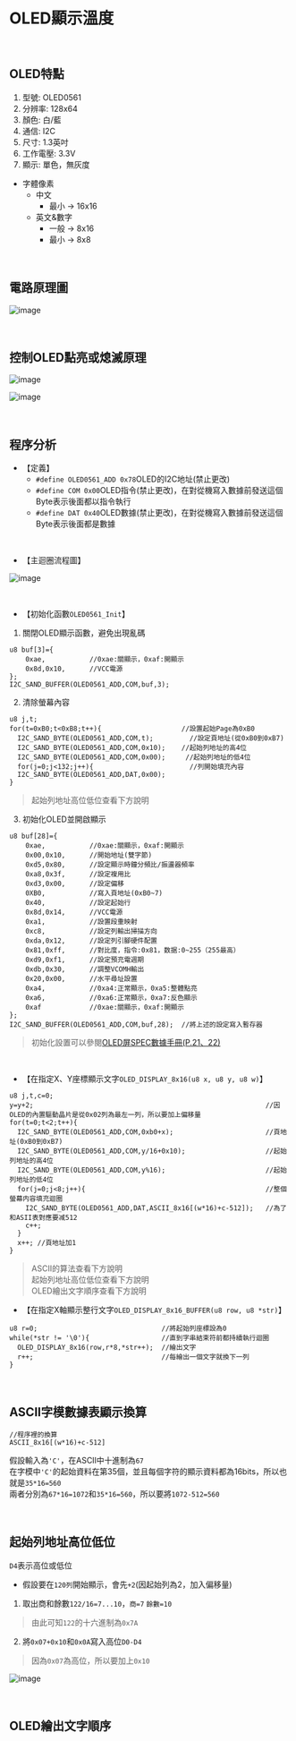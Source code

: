 # OLED顯示溫度

<br>

## OLED特點

1. 型號: OLED0561
2. 分辨率: 128x64
3. 顏色: 白/藍
4. 通信: I2C
5. 尺寸: 1.3英吋
6. 工作電壓: 3.3V
7. 顯示: 單色，無灰度

* 字體像素
  * 中文
    * 最小 -> 16x16
  * 英文&數字
    * 一般 -> 8x16
    * 最小 -> 8x8

<br>

## 電路原理圖

![image](https://github.com/hamster-allen/STM32_Learn/blob/master/DAY_0203/temperature_oled_picture/OLED%E9%9B%BB%E8%B7%AF%E5%8E%9F%E7%90%86%E5%9C%96.png)

<br>

## 控制OLED點亮或熄滅原理

![image](https://github.com/hamster-allen/STM32_Learn/blob/master/DAY_0203/temperature_oled_picture/%E9%BB%9E%E4%BA%AE%E5%8E%9F%E7%90%86%E7%B0%A1%E5%9C%961.png)

![image](https://github.com/hamster-allen/STM32_Learn/blob/master/DAY_0203/temperature_oled_picture/%E9%BB%9E%E4%BA%AE%E5%8E%9F%E7%90%86%E7%B0%A1%E5%9C%962.png)

<br>

## 程序分析

* 【定義】
  * `#define OLED0561_ADD 0x78`OLED的I2C地址(禁止更改)
  * `#define COM 0x00`OLED指令(禁止更改)，在對從機寫入數據前發送這個Byte表示後面都以指令執行
  * `#define DAT 0x40`OLED數據(禁止更改)，在對從機寫入數據前發送這個Byte表示後面都是數據

<br>

* 【主迴圈流程圖】

![image](https://github.com/hamster-allen/STM32_Learn/blob/master/DAY_0203/temperature_oled_picture/%E4%B8%BB%E8%BF%B4%E5%9C%88%E6%B5%81%E7%A8%8B%E5%9C%96.png)

<br>

* 【初始化函數`OLED0561_Init`】

1. 關閉OLED顯示函數，避免出現亂碼

```
u8 buf[3]={
    0xae,           //0xae:關顯示，0xaf:開顯示
    0x8d,0x10,      //VCC電源
};
I2C_SAND_BUFFER(OLED0561_ADD,COM,buf,3);
```

2. 清除螢幕內容

```
u8 j,t;
for(t=0xB0;t<0xB8;t++){	                   //設置起始Page為0xB0
  I2C_SAND_BYTE(OLED0561_ADD,COM,t); 	     //設定頁地址(從0xB0到0xB7)
  I2C_SAND_BYTE(OLED0561_ADD,COM,0x10);    //起始列地址的高4位
  I2C_SAND_BYTE(OLED0561_ADD,COM,0x00);   	//起始列地址的低4位
  for(j=0;j<132;j++){	                     //列開始填充內容
  I2C_SAND_BYTE(OLED0561_ADD,DAT,0x00);
}
```
> 起始列地址高位低位查看下方說明<br>

3. 初始化OLED並開啟顯示

```
u8 buf[28]={
    0xae,           //0xae:關顯示，0xaf:開顯示
    0x00,0x10,      //開始地址(雙字節) 
    0xd5,0x80,      //設定顯示時鐘分頻比/振盪器頻率
    0xa8,0x3f,      //設定複用比
    0xd3,0x00,      //設定偏移
    0XB0,           //寫入頁地址(0xB0~7)
    0x40,           //設定起始行
    0x8d,0x14,      //VCC電源
    0xa1,           //設置段重映射
    0xc8,           //設定列輸出掃描方向
    0xda,0x12,      //設定列引腳硬件配置
    0x81,0xff,      //對比度，指令:0x81，数据:0~255（255最高）
    0xd9,0xf1,      //設定預充電週期
    0xdb,0x30,      //調整VCOMH輸出
    0x20,0x00,      //水平尋址設置
    0xa4,           //0xa4:正常顯示，0xa5:整體點亮
    0xa6,           //0xa6:正常顯示，0xa7:反色顯示
    0xaf            //0xae:關顯示，0xaf:開顯示
};
I2C_SAND_BUFFER(OLED0561_ADD,COM,buf,28);  //將上述的設定寫入暫存器
```

> 初始化設置可以參閱[OLED屏SPEC數據手冊(P.21、22)](https://github.com/hamster-allen/STM32_Learn/blob/master/DAY_0203/OLED%E7%9B%B8%E9%97%9C%E6%AA%94%E6%A1%88/OLED%E5%B1%8FSPEC%20QG-2864KSWLG01%20VER%20A%E6%95%B0%E6%8D%AE%E6%89%8B%E5%86%8C%EF%BC%88%E8%8B%B1%E6%96%87%EF%BC%89.pdf)

<br>

* 【在指定X、Y座標顯示文字`OLED_DISPLAY_8x16(u8 x, u8 y, u8 w)`】

```
u8 j,t,c=0;
y=y+2;                                                          //因OLED的內置驅動晶片是從0x02列為最左一列，所以要加上偏移量
for(t=0;t<2;t++){
  I2C_SAND_BYTE(OLED0561_ADD,COM,0xb0+x);                       //頁地址(0xB0到0xB7)
  I2C_SAND_BYTE(OLED0561_ADD,COM,y/16+0x10);                    //起始列地址的高4位
  I2C_SAND_BYTE(OLED0561_ADD,COM,y%16);	                        //起始列地址的低4位
  for(j=0;j<8;j++){                                             //整個螢幕内容填充迴圈
    I2C_SAND_BYTE(OLED0561_ADD,DAT,ASCII_8x16[(w*16)+c-512]);   //為了和ASII表對應要减512
    c++;
  }
  x++; //頁地址加1
}
```
> ASCII的算法查看下方說明<br>
> 起始列地址高位低位查看下方說明<br>
> OLED繪出文字順序查看下方說明<br>

* 【在指定X軸顯示整行文字`OLED_DISPLAY_8x16_BUFFER(u8 row, u8 *str)`】

```
u8 r=0;                               //將起始列座標設為0
while(*str != '\0'){                  //直到字串結束符前都持續執行迴圈
  OLED_DISPLAY_8x16(row,r*8,*str++);  //繪出文字
  r++;                                //每繪出一個文字就換下一列
}	
```

<br>

## ASCII字模數據表顯示換算
```
//程序裡的換算
ASCII_8x16[(w*16)+c-512]
```
假設輸入為`'C'`，在ASCII中十進制為`67`<br>
在字模中`'C'`的起始資料在第35個，並且每個字符的顯示資料都為16bits，所以也就是`35*16=560`<br>
兩者分別為`67*16=1072`和`35*16=560`，所以要將`1072-512=560`<br>

<br>

## 起始列地址高位低位

`D4`表示高位或低位

* 假設要在`120列`開始顯示，會先`+2`(因起始列為2，加入偏移量)<br>
1. 取出商和餘數`122/16=7...10`，`商=7` `餘數=10`<br>
> 由此可知`122`的十六進制為`0x7A`<br>
2. 將`0x07+0x10`和`0x0A`寫入高位`D0-D4`<br>
> 因為`0x07`為高位，所以要加上`0x10`<br>

![image](https://github.com/hamster-allen/STM32_Learn/blob/master/DAY_0203/temperature_oled_picture/OLED%E8%B5%B7%E5%A7%8B%E5%88%97%E5%9C%B0%E5%9D%80%E6%9A%AB%E5%AD%98%E5%99%A8.png)

<br>

## OLED繪出文字順序









